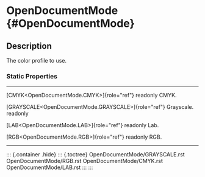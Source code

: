 OpenDocumentMode {#OpenDocumentMode}
================

Description
-----------

The color profile to use.

### Static Properties

  ------------------------------------------------------- ------------
  [CMYK\<OpenDocumentMode.CMYK\>]{role="ref"} readonly    CMYK.

  [GRAYSCALE\<OpenDocumentMode.GRAYSCALE\>]{role="ref"}   Grayscale.
  readonly                                                

  [LAB\<OpenDocumentMode.LAB\>]{role="ref"} readonly      Lab.

  [RGB\<OpenDocumentMode.RGB\>]{role="ref"} readonly      RGB.
  ------------------------------------------------------- ------------

::: {.container .hide}
::: {.toctree}
OpenDocumentMode/GRAYSCALE.rst OpenDocumentMode/RGB.rst
OpenDocumentMode/CMYK.rst OpenDocumentMode/LAB.rst
:::
:::
